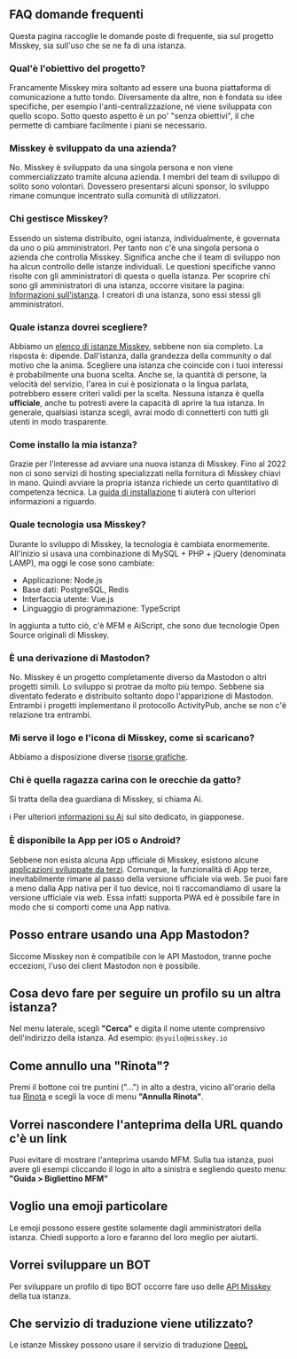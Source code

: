 ## FAQ domande frequenti

Questa pagina raccoglie le domande poste di frequente, sia sul progetto Misskey, sia sull'uso che se ne fa di una istanza.

### Qual'è l'obiettivo del progetto?

Francamente Misskey mira soltanto ad essere una buona piattaforma di comunicazione a tutto tondo. Diversamente da altre, non è fondata su idee specifiche, per esempio l'anti-centralizzazione, né viene sviluppata con quello scopo. Sotto questo aspetto è un po' "senza obiettivi", il che permette di cambiare facilmente i piani se necessario.

<!-- TODO: ここにロードマップへのリンク (link alla roadamap) -->

### Misskey è sviluppato da una azienda?

No. Misskey è sviluppato da una singola persona e non viene commercializzato tramite alcuna azienda. I membri del team di sviluppo di solito sono volontari. Dovessero presentarsi alcuni sponsor, lo sviluppo rimane comunque incentrato sulla comunità di utilizzatori.

### Chi gestisce Misskey?

Essendo un sistema distribuito, ogni istanza, individualmente, è governata da uno o più amministratori.
Per tanto non c'è una singola persona o azienda che controlla Misskey. Significa anche che il team di sviluppo non ha alcun controllo delle istanze individuali. Le questioni specifiche vanno risolte con gli amministratori di questa o quella istanza. Per scoprire chi sono gli amministratori di una istanza, occorre visitare la pagina: [Informazioni sull'istanza](/about).
I creatori di una istanza, sono essi stessi gli amministratori.

### Quale istanza dovrei scegliere?

Abbiamo un [elenco di istanze Misskey](../instances.md), sebbene non sia completo.
La risposta è: dipende. Dall'istanza, dalla grandezza della community o dal motivo che la anima.
Scegliere una istanza che coincide con i tuoi interessi è probabilmente una buona scelta.
Anche se, la quantità di persone, la velocità del servizio, l'area in cui è posizionata o la lingua parlata, potrebbero essere criteri validi per la scelta.
Nessuna istanza è quella **ufficiale**, anche tu potresti avere la capacità di aprire la tua istanza.
In generale, qualsiasi istanza scegli, avrai modo di connetterti con tutti gli utenti in modo trasparente.

### Come installo la mia istanza?

Grazie per l'interesse ad avviare una nuova istanza di Misskey. Fino al 2022 non ci sono servizi di hosting specializzati nella fornitura di Misskey chiavi in mano. Quindi avviare la propria istanza richiede un certo quantitativo di competenza tecnica. La [guida di installazione](./install.md) ti aiuterà con ulteriori informazioni a riguardo.

### Quale tecnologia usa Misskey?

Durante lo sviluppo di Misskey, la tecnologia è cambiata enormemente. All'inizio si usava una combinazione di MySQL + PHP + jQuery (denominata LAMP), ma oggi le cose sono cambiate:

- Applicazione: Node.js
- Base dati: PostgreSQL, Redis
- Interfaccia utente: Vue.js
- Linguaggio di programmazione: TypeScript

In aggiunta a tutto ciò, c'è MFM e AiScript, che sono due tecnologie Open Source originali di Misskey.

### È una derivazione di Mastodon?

No. Misskey è un progetto completamente diverso da Mastodon o altri progetti simili. Lo sviluppo si protrae da molto più tempo. Sebbene sia diventato federato e distribuito soltanto dopo l'apparizione di Mastodon. Entrambi i progetti implementano il protocollo ActivityPub, anche se non c'è relazione tra entrambi.

### Mi serve il logo e l'icona di Misskey, come si scaricano?

Abbiamo a disposizione diverse [risorse grafiche](../appendix/assets.html).

### Chi è quella ragazza carina con le orecchie da gatto?

Si tratta della dea guardiana di Misskey, si chiama Ai.

<div class="info">ℹ️ Per ulteriori <a href="https://xn--931a.moe/" target="_blank">informazioni su Ai</a> sul sito dedicato, in giapponese.</div>

### È disponibile la App per iOS o Android?

Sebbene non esista alcuna App ufficiale di Misskey, esistono alcune [applicazioni sviluppate da terzi](./apps). Comunque, la funzionalità di App terze, inevitabilmente rimane al passo della versione ufficiale via web. Se puoi fare a meno dalla App nativa per il tuo device, noi ti raccomandiamo di usare la versione ufficiale via web. Essa infatti supporta PWA ed è possibile fare in modo che si comporti come una App nativa. <!-- TODO: Manca il link alla PWA -->

## Posso entrare usando una App Mastodon?

Siccome Misskey non è compatibile con le API Mastodon, tranne poche eccezioni, l'uso dei client Mastodon non è possibile.

## Cosa devo fare per seguire un profilo su un altra istanza?

Nel menu laterale, scegli **"Cerca"** e digita il nome utente comprensivo dell'indirizzo della istanza. Ad esempio: `@syuilo@misskey.io`

## Come annullo una "Rinota"?

Premi il bottone coi tre puntini ("...") in alto a destra, vicino all'orario della tua [Rinota](../features/note#renote) e scegli la voce di menu **"Annulla Rinota"**.

## Vorrei nascondere l'anteprima della URL quando c'è un link

Puoi evitare di mostrare l'anteprima usando MFM. Sulla tua istanza, puoi avere gli esempi cliccando il logo in alto a sinistra e segliendo questo menu: **"Guida > Bigliettino MFM"**

## Voglio una emoji particolare

Le emoji possono essere gestite solamente dagli amministratori della istanza. Chiedi supporto a loro e faranno del loro meglio per aiutarti.

## Vorrei sviluppare un BOT

Per sviluppare un profilo di tipo BOT occorre fare uso delle [API Misskey](../docs/api) della tua istanza.

## Che servizio di traduzione viene utilizzato?

Le istanze Misskey possono usare il servizio di traduzione [DeepL](https://www.deepl.com/)
